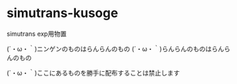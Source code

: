 # simutrans-kusoge
simutrans exp用物置

(´・ω・｀)ニンゲンのものはらんらんのもの
(´・ω・｀)らんらんのものはらんらんのもの

(´・ω・｀)ここにあるものを勝手に配布することは禁止します
